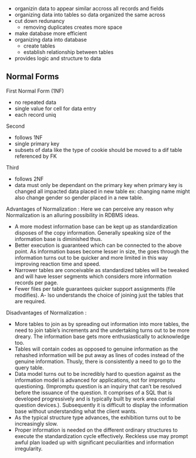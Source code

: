 - organizin data to appear similar accross all records and fields
- organizing data into tables so data organized the same across
- cut down redunancy
  - removing duplicates creates more space
- make database more efficient
- organizing data into database
  - create tables
  - establish relationship between tables
- provides logic and structure to data

Normal Forms
-------------------------
First Normal Form (1NF)
- no repeated data
- single value for cell for data entry
- each record uniq

Second
- follows 1NF
- single primary key
- subsets of data like the type of cookie should be moved to a dif table referenced by FK

Third
- follows 2NF
- data must only be dependant on the primary key
  when primary key is changed all impacted data placed in new table
  ex: changing name might also change gender so gender placed in a new table.

Advantages of Normalization :
Here we can perceive any reason why Normalization is an alluring possibility in RDBMS ideas.
- A more modest information base can be kept up as standardization disposes of the copy information. Generally speaking size of the information base is diminished thus.
- Better execution is guaranteed which can be connected to the above point. As information bases become lesser in size, the goes through the information turns out to be quicker and more limited in this way improving reaction time and speed.
- Narrower tables are conceivable as standardized tables will be tweaked and will have lesser segments which considers more information records per page.
- Fewer files per table guarantees quicker support assignments (file modifies).
A- lso understands the choice of joining just the tables that are required.

Disadvantages of Normalization :
- More tables to join as by spreading out information into more tables, the need to join table’s increments and the undertaking turns out to be more dreary. The information base gets more enthusiastically to acknowledge too.
- Tables will contain codes as opposed to genuine information as the rehashed information will be put away as lines of codes instead of the genuine information. Thusly, there is consistently a need to go to the query table.
- Data model turns out to be incredibly hard to question against as the information model is advanced for applications, not for impromptu questioning. (Impromptu question is an inquiry that can’t be resolved before the issuance of the question. It comprises of a SQL that is developed progressively and is typically built by work area cordial question devices.). Subsequently it is difficult to display the information base without understanding what the client wants.
- As the typical structure type advances, the exhibition turns out to be increasingly slow.
- Proper information is needed on the different ordinary structures to execute the standardization cycle effectively. Reckless use may prompt awful plan loaded up with significant peculiarities and information irregularity.